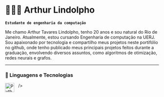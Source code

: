 # 👩🏻‍💻 Arthur Lindolpho

**`Estudante de engenharia da computação`**

Me chamo Arthur Tavares Lindolpho, tenho 20 anos e sou natural do Rio de Janeiro. Atualmente, estou cursando Engenharia de computação na UERJ. Sou apaixonado por tecnologia e compartilho meus projetos neste portifólio no github, onde tenho publicado meus principais projetos feitos durante a graduação, envolvendo diversos assuntos, como algoritmos de otimização, redes neurais e grafos.


---

### 🤖 Linguagens e Tecnologias

/>
<img 
    align="left" 
    alt="Python" 
    title="Python"
    width="30px" 
    style="padding-right: 10px;" 
    src="https://cdn.jsdelivr.net/gh/devicons/devicon@latest/icons/python/python-original.svg" 
/>

<br/>
<br/>



